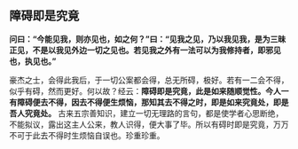 ## 障碍即是究竟

__问曰：“今能见我，则亦见也，如之何？”曰：“见我之见，乃以我见我，是为三昧正见，不是以我见外边一切之见也。若见我之外有一法可以为我修持者，即邪见也，执见也。”__

 豪杰之士，会得此我后，于一切公案都会得，总无所碍，极好。若有一二会不得，似乎有碍，然而更好。何以故？经云：__障碍即是究竟，此是如来随顺觉性。今人一有障碍便去不得，因去不得便生烦恼，那知其去不得之时，即是如来究竟处，即是吾人究竟处。__ 古来五宗善知识，建立一切无理路的言句，都是使学者心思断绝，不能拟议，露出这主人公来，教人识得，便大事了毕。所以有碍时即是究竟，万万不可于此去不得时生烦恼自误也。珍重珍重。
